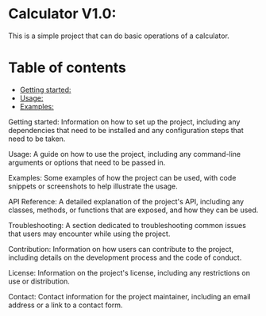 # Calculator V1.0: 
This is a simple project that can do basic operations of a calculator.

# Table of contents

- [Getting started:](#getting-started)
- [Usage:](#usage)
- [Examples:](#examples)


Getting started: Information on how to set up the project, including any dependencies that need to be installed and any configuration steps that need to be taken.

Usage: A guide on how to use the project, including any command-line arguments or options that need to be passed in.

Examples: Some examples of how the project can be used, with code snippets or screenshots to help illustrate the usage.

API Reference: A detailed explanation of the project's API, including any classes, methods, or functions that are exposed, and how they can be used.

Troubleshooting: A section dedicated to troubleshooting common issues that users may encounter while using the project.

Contribution: Information on how users can contribute to the project, including details on the development process and the code of conduct.

License: Information on the project's license, including any restrictions on use or distribution.

Contact: Contact information for the project maintainer, including an email address or a link to a contact form.

